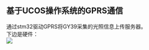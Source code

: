 基于UCOS操作系统的GPRS通信
-------------------------------
通过stm32驱动GPRS将GY39采集的光照信息上传服务器。<br>
下边是硬件：<br>
![](https://github.com/guodongxiaren/ImageCache/raw/master/Z/PICTURE1.gif) 
